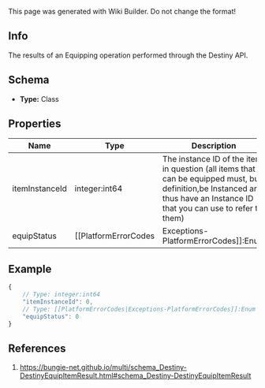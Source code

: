<span class="wiki-builder">This page was generated with Wiki Builder. Do not change the format!</span>

## Info
The results of an Equipping operation performed through the Destiny API.

## Schema
* **Type:** Class

## Properties
Name | Type | Description
---- | ---- | -----------
itemInstanceId | integer:int64 | The instance ID of the item in question (all items that can be equipped must, but definition,be Instanced and thus have an Instance ID that you can use to refer to them)
equipStatus | [[PlatformErrorCodes|Exceptions-PlatformErrorCodes]]:Enum | A PlatformErrorCodes enum indicating whether it succeeded, and if it failed why.

## Example
```javascript
{
    // Type: integer:int64
    "itemInstanceId": 0,
    // Type: [[PlatformErrorCodes|Exceptions-PlatformErrorCodes]]:Enum
    "equipStatus": 0
}

```

## References
1. https://bungie-net.github.io/multi/schema_Destiny-DestinyEquipItemResult.html#schema_Destiny-DestinyEquipItemResult
